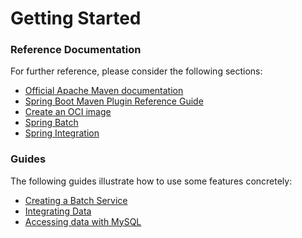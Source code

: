 # Getting Started

### Reference Documentation
For further reference, please consider the following sections:

* [Official Apache Maven documentation](https://maven.apache.org/guides/index.html)
* [Spring Boot Maven Plugin Reference Guide](https://docs.spring.io/spring-boot/docs/2.4.0/maven-plugin/reference/html/)
* [Create an OCI image](https://docs.spring.io/spring-boot/docs/2.4.0/maven-plugin/reference/html/#build-image)
* [Spring Batch](https://docs.spring.io/spring-boot/docs/2.4.0/reference/htmlsingle/#howto-batch-applications)
* [Spring Integration](https://docs.spring.io/spring-boot/docs/2.4.0/reference/htmlsingle/#boot-features-integration)

### Guides
The following guides illustrate how to use some features concretely:

* [Creating a Batch Service](https://spring.io/guides/gs/batch-processing/)
* [Integrating Data](https://spring.io/guides/gs/integration/)
* [Accessing data with MySQL](https://spring.io/guides/gs/accessing-data-mysql/)

